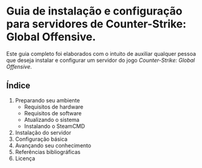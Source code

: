 # Guia de instalação e configuração para servidores de Counter-Strike: Global Offensive.

Este guia completo foi elaborados com o intuito de auxiliar qualquer pessoa que deseja instalar e configurar um servidor do jogo *Counter-Strike: Global Offensive*.

## Índice

1. Preparando seu ambiente
    - Requisitos de hardware
    - Requisitos de software
    - Atualizando o sistema
    - Instalando o SteamCMD
3. Instalação do servidor
4. Configuração básica
5. Avançando seu conhecimento
6. Referências bibliográficas
7. Licença